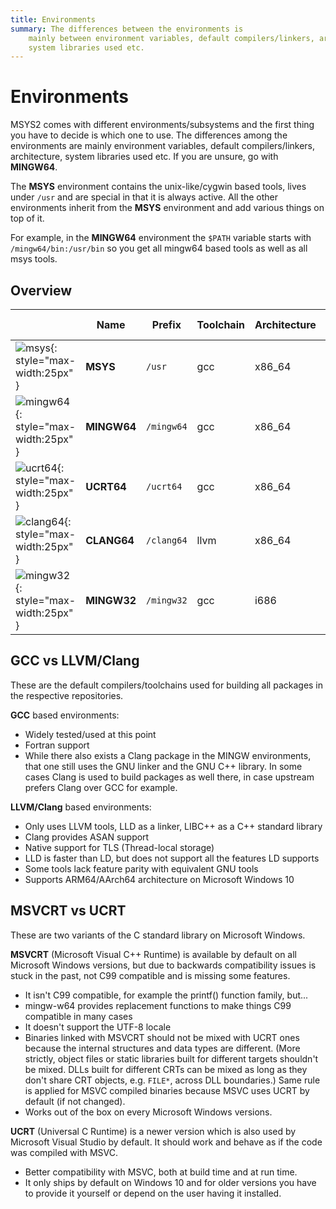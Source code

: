 ```yaml
---
title: Environments
summary: The differences between the environments is
    mainly between environment variables, default compilers/linkers, architecture,
    system libraries used etc.
---
```


# Environments

MSYS2 comes with different environments/subsystems and the first thing you have
to decide is which one to use. The differences among the environments are
mainly environment variables, default compilers/linkers, architecture,
system libraries used etc. If you are unsure, go with **MINGW64**.

The **MSYS** environment contains the unix-like/cygwin based tools, lives under
`/usr` and are special in that it is always active. All the other environments
inherit from the **MSYS** environment and add various things on top of it.

For example, in the **MINGW64** environment the `$PATH` variable starts with
`/mingw64/bin:/usr/bin` so you get all mingw64 based tools as well as all msys
tools.

## Overview

|| Name | Prefix | Toolchain | Architecture | C Library | C++ Library |
| - |-  |-       |-|-|-|-|
| ![msys](msys.png){: style="max-width:25px" } | **MSYS** | `/usr` | gcc | x86_64 | cygwin | libstdc++ |
| ![mingw64](mingw64.png){: style="max-width:25px" } | **MINGW64** | `/mingw64` | gcc | x86_64 | msvcrt | libstdc++ |
| ![ucrt64](ucrt64.png){: style="max-width:25px" } | **UCRT64** | `/ucrt64` | gcc | x86_64 | ucrt | libstdc++ |
| ![clang64](clang64.png){: style="max-width:25px" } | **CLANG64** | `/clang64` | llvm | x86_64 | ucrt | libc++ |
| ![mingw32](mingw32.png){: style="max-width:25px" } | **MINGW32** | `/mingw32` |  gcc | i686  | msvcrt | libstdc++ |

## GCC vs LLVM/Clang

These are the default compilers/toolchains used for building all packages in the
respective repositories.

**GCC** based environments:

* Widely tested/used at this point
* Fortran support
* While there also exists a Clang package in the MINGW environments, that one
  still uses the GNU linker and the GNU C++ library. In some cases Clang is used
  to build packages as well there, in case upstream prefers Clang over GCC for
  example.

**LLVM/Clang** based environments:

* Only uses LLVM tools, LLD as a linker, LIBC++ as a C++ standard library
* Clang provides ASAN support
* Native support for TLS (Thread-local storage)
* LLD is faster than LD, but does not support all the features LD supports
* Some tools lack feature parity with equivalent GNU tools
* Supports ARM64/AArch64 architecture on Microsoft Windows 10

## MSVCRT vs UCRT

These are two variants of the C standard library on Microsoft Windows.

**MSVCRT** (Microsoft Visual C++ Runtime) is available by default on all
Microsoft Windows versions, but due to backwards compatibility issues is
stuck in the past, not C99 compatible and is missing some features.

* It isn't C99 compatible, for example the printf() function family, but...
* mingw-w64 provides replacement functions to make things C99 compatible in many
  cases
* It doesn't support the UTF-8 locale
* Binaries linked with MSVCRT should not be mixed with UCRT ones because the
  internal structures and data types are different. (More strictly, object
  files or static libraries built for different targets shouldn't be mixed.
  DLLs built for different CRTs can be mixed as long as they don't share
  CRT objects, e.g. `FILE*`, across DLL boundaries.) Same rule is applied for
  MSVC compiled binaries because MSVC uses UCRT by default (if not changed).
* Works out of the box on every Microsoft Windows versions.

**UCRT** (Universal C Runtime) is a newer version which is also used by
Microsoft Visual Studio by default. It should work and behave as if the
code was compiled with MSVC.

* Better compatibility with MSVC, both at build time and at run time.
* It only ships by default on Windows 10 and for older versions you have to
  provide it yourself or depend on the user having it installed.

